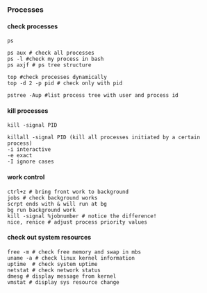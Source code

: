 ### Processes

#### check processes
```
ps 

ps aux # check all processes
ps -l #check my process in bash
ps axjf # ps tree structure
```

```
top #check processes dynamically
top -d 2 -p pid # check only with pid
```

```
pstree -Aup #list process tree with user and process id
```

#### kill processes
```
kill -signal PID
```

```
killall -signal PID (kill all processes initiated by a certain process)
-i interactive
-e exact
-I ignore cases
```

#### work control
```
ctrl+z # bring front work to background
jobs # check background works
scrpt ends with & will run at bg
bg run background work
kill -signal %jobnumber # notice the difference!
nice, renice # adjust process priority values
```

#### check out system resources
```
free -m # check free memory and swap in mbs
uname -a # check linux kernel information
uptime  # check system uptime
netstat # check network status
dmesg # display message from kernel
vmstat # display sys resource change
```